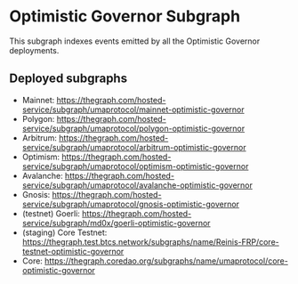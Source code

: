 # Optimistic Governor Subgraph

This subgraph indexes events emitted by all the Optimistic Governor deployments.

## Deployed subgraphs

- Mainnet: https://thegraph.com/hosted-service/subgraph/umaprotocol/mainnet-optimistic-governor
- Polygon: https://thegraph.com/hosted-service/subgraph/umaprotocol/polygon-optimistic-governor
- Arbitrum: https://thegraph.com/hosted-service/subgraph/umaprotocol/arbitrum-optimistic-governor
- Optimism: https://thegraph.com/hosted-service/subgraph/umaprotocol/optimism-optimistic-governor
- Avalanche: https://thegraph.com/hosted-service/subgraph/umaprotocol/avalanche-optimistic-governor
- Gnosis: https://thegraph.com/hosted-service/subgraph/umaprotocol/gnosis-optimistic-governor
- (testnet) Goerli: https://thegraph.com/hosted-service/subgraph/md0x/goerli-optimistic-governor
- (staging) Core Testnet: https://thegraph.test.btcs.network/subgraphs/name/Reinis-FRP/core-testnet-optimistic-governor
- Core: https://thegraph.coredao.org/subgraphs/name/umaprotocol/core-optimistic-governor
